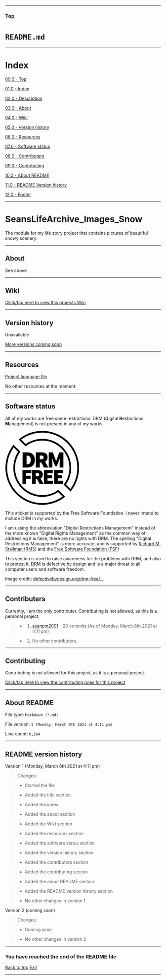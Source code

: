 
***

### Top

# `README.md`

***

# Index

[00.0 - Top](#Top)

[01.0 - Index](#Index)

[02.0 - Description](#SeansLifeArchive_Images_Snow)

[03.0 - About](#About)

[04.0 - Wiki](#Wiki)

[05.0 - Version history](#Version-history)

[06.0 - Resources](#Resources)

[07.0 - Software status](#Software-status)

[08.0 - Contributers](#Contributers)

[09.0 - Contributing](#Contributing)

[10.0 - About README](#About-README)

[11.0 - README Version history](#README-version-history)

[12.0 - Footer](#You-have-reached-the-end-of-the-README-file)

***

# SeansLifeArchive_Images_Snow
The module for my life story project that contains pictures of beautiful snowy scenery.

***

## About

See above

***

## Wiki

[Click/tap here to view this projects Wiki](https://github.com/seanpm2001/SeansLifeArchive_Images_Horses/wiki)

***

## Version history

Unavailable

[More versions coming soon](https://www.example.com)

***

## Resources

[Project language file](PROJECT_LANG.cr)

No other resources at the moment.

***

## Software status

All of my works are free some restrictions. DRM (**D**igital **R**estrictions **M**anagement) is not present in any of my works.

![DRM-free_label.en.svg](DRM-free_label.en.svg)

This sticker is supported by the Free Software Foundation. I never intend to include DRM in my works.

I am ussing the abbreviation "Digital Restrictions Management" instead of the more known "Digital Rights Management" as the common way of addressing it is false, there are no rights with DRM. The spelling "Digital Restrictions Management" is more accurate, and is supported by [Richard M. Stallman (RMS)](https://en.wikipedia.org/wiki/Richard_Stallman) and the [Free Software Foundation (FSF)](https://en.wikipedia.org/wiki/Free_Software_Foundation)

This section is used to raise awareness for the problems with DRM, and also to protest it. DRM is defective by design and is a major threat to all computer users and software freedom.

Image credit: [defectivebydesign.org/drm-free/...](https://www.defectivebydesign.org/drm-free/how-to-use-label)

***

## Contributers

Currently, I am the only contributer. Contributing is not allowed, as this is a personal project.

> * 1. [seanpm2001](https://github.com/seanpm2001/) - 20 commits (As of Monday, March 8th 2021 at 4:11 pm)

> * 2. No other contributers.

***

## Contributing

Contributing is not allowed for this project, as it is a personal project.

[Click/tap here to view the contributing rules for this project](CONTRIBUTING.md)

***

## About README

File type: `Markdown (*.md)`

File version: `1 (Monday, March 8th 2021 at 4:11 pm)`

Line count: `0,164`

***

## README version history

Version 1 (Monday, March 8th 2021 at 4:11 pm)

> Changes:

> * Started the file

> * Added the title section

> * Added the index

> * Added the about section

> * Added the Wiki section

> * Added the resources section

> * Added the software status section

> * Added the version history section

> * Added the contributors section

> * Added the contributing section

> * Added the about README section

> * Added the README version history section

> * No other changes in version 1

Version 2 (coming soon)

> Changes:

> * Coming soon

> * No other changes in version 2

***

### You have reached the end of the README file

[Back to top](#Top) [Exit](https://github.com)

***
